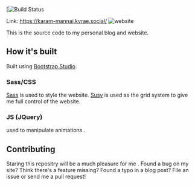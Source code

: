 [![Build Status](https://karam-mannai.kvrae.social/)

Link: https://karam-mannai.kvrae.social/
![website](https://user-images.githubusercontent.com/58667227/177841015-fab45af0-36a1-432b-8d40-b7a8c2cf78f9.jpeg)

This is the source code to my personal blog and website.

## How it's built

Built using [Bootstrap Studio](https://bootstrapstudio.io/).

### Sass/CSS

[Sass](https://sass-lang.com/) is used to style the website. [Susy](https://www.oddbird.net/susy/) is used as the grid system to give me full control of the website.

### JS (JQuery)

used to manipulate animations .

## Contributing

Staring this repositry will be a much pleasure for me .
Found a bug on my site? Think there's a feature missing? Found a typo in a blog post? File an issue or send me a pull request!
